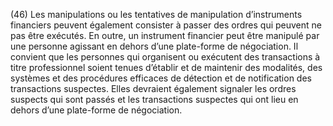 (46) Les manipulations ou les tentatives de manipulation d’instruments financiers peuvent également consister à passer des ordres qui peuvent ne pas être exécutés. En outre, un instrument financier peut être manipulé par une personne agissant en dehors d’une plate-forme de négociation. Il convient que les personnes qui organisent ou exécutent des transactions à titre professionnel soient tenues d’établir et de maintenir des modalités, des systèmes et des procédures efficaces de détection et de notification des transactions suspectes. Elles devraient également signaler les ordres suspects qui sont passés et les transactions suspectes qui ont lieu en dehors d’une plate-forme de négociation.